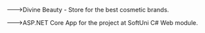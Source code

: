 --->Divine Beauty - Store for the best cosmetic brands.

--->ASP.NET Core App for the project at SoftUni C# Web module.

